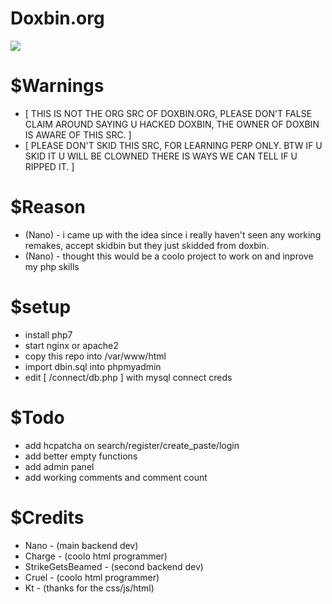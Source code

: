 # Doxbin.org

<img src="https://i.imgur.com/Iqb6faN.png"></img>

# $Warnings
* [ THIS IS NOT THE ORG SRC OF DOXBIN.ORG, PLEASE DON'T FALSE CLAIM AROUND SAYING U HACKED DOXBIN, THE OWNER OF DOXBIN IS AWARE OF THIS SRC. ]
* [ PLEASE DON'T SKID THIS SRC, FOR LEARNING PERP ONLY. BTW IF U SKID IT U WILL BE CLOWNED THERE IS WAYS WE CAN TELL IF U RIPPED IT. ]

# $Reason
* (Nano) - i came up with the idea since i really haven't seen any working remakes, accept skidbin but they just skidded from doxbin.
* (Nano) - thought this would be a coolo project to work on and inprove my php skills 

# $setup
* install php7
* start nginx or apache2
* copy this repo into /var/www/html
* import dbin.sql into phpmyadmin
* edit [ /connect/db.php ] with mysql connect creds

# $Todo
 - add hcpatcha on search/register/create_paste/login
 - add better empty functions
 - add admin panel 
 - add working comments and comment count

# $Credits
* Nano - (main backend dev)
* Charge - (coolo html programmer)
* StrikeGetsBeamed - (second backend dev)
* Cruel - (coolo html programmer)
* Kt - (thanks for the css/js/html)



